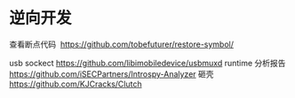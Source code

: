 # 逆向开发
查看断点代码  https://github.com/tobefuturer/restore-symbol/

usb sockect https://github.com/libimobiledevice/usbmuxd
runtime 分析报告 https://github.com/iSECPartners/Introspy-Analyzer
砸壳 https://github.com/KJCracks/Clutch
